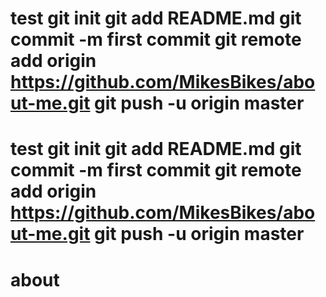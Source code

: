 # test git init git add README.md git commit -m first commit git remote add origin https://github.com/MikesBikes/about-me.git git push -u origin master
# test git init git add README.md git commit -m first commit git remote add origin https://github.com/MikesBikes/about-me.git git push -u origin master
# about
